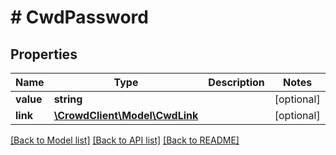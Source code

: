 # # CwdPassword

## Properties

Name | Type | Description | Notes
------------ | ------------- | ------------- | -------------
**value** | **string** |  | [optional] 
**link** | [**\CrowdClient\Model\CwdLink**](CwdLink.md) |  | [optional] 

[[Back to Model list]](../../README.md#documentation-for-models) [[Back to API list]](../../README.md#documentation-for-api-endpoints) [[Back to README]](../../README.md)


